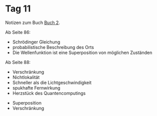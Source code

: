 # Tag 11

Notizen zum Buch [Buch 2](../Buch2.md).

Ab Seite 86:
* Schrödinger Gleichung
* probabilistische Beschreibung des Orts
* Die Wellenfunktion ist eine Superposition von möglichen Zuständen

Ab Seite 88:
* Verschränkung
* Nichtlokalität
* Schneller als die Lichtgeschwindigkeit
* spukhafte Fernwirkung
* Herzstück des Quantencomputings
 - Superposition
 - Verschränkung
